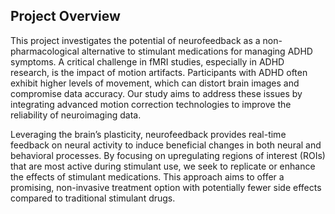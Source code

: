 ## Project Overview
This project investigates the potential of neurofeedback as a non-pharmacological alternative to stimulant medications for managing ADHD symptoms. A critical challenge in fMRI studies, especially in ADHD research, is the impact of motion artifacts. Participants with ADHD often exhibit higher levels of movement, which can distort brain images and compromise data accuracy. Our study aims to address these issues by integrating advanced motion correction technologies to improve the reliability of neuroimaging data.

Leveraging the brain’s plasticity, neurofeedback provides real-time feedback on neural activity to induce beneficial changes in both neural and behavioral processes. By focusing on upregulating regions of interest (ROIs) that are most active during stimulant use, we seek to replicate or enhance the effects of stimulant medications. This approach aims to offer a promising, non-invasive treatment option with potentially fewer side effects compared to traditional stimulant drugs.
